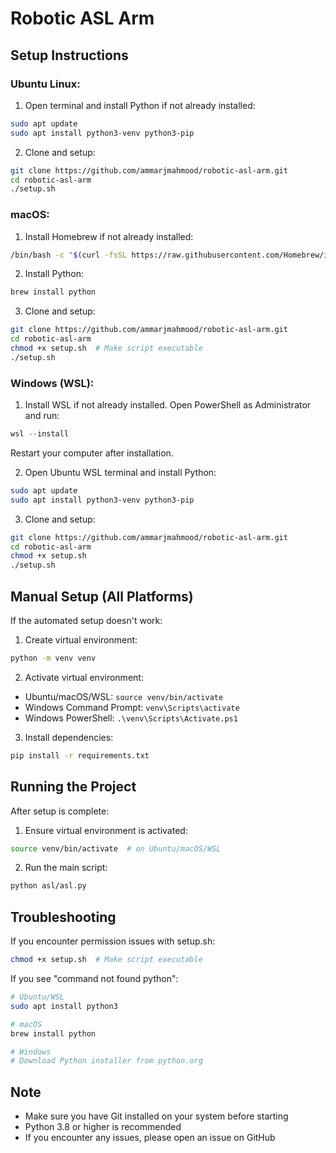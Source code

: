 # Robotic ASL Arm

## Setup Instructions

### Ubuntu Linux:
1. Open terminal and install Python if not already installed:
```bash
sudo apt update
sudo apt install python3-venv python3-pip
```

2. Clone and setup:
```bash
git clone https://github.com/ammarjmahmood/robotic-asl-arm.git
cd robotic-asl-arm
./setup.sh
```

### macOS:
1. Install Homebrew if not already installed:
```bash
/bin/bash -c "$(curl -fsSL https://raw.githubusercontent.com/Homebrew/install/HEAD/install.sh)"
```

2. Install Python:
```bash
brew install python
```

3. Clone and setup:
```bash
git clone https://github.com/ammarjmahmood/robotic-asl-arm.git
cd robotic-asl-arm
chmod +x setup.sh  # Make script executable
./setup.sh
```

### Windows (WSL):
1. Install WSL if not already installed. Open PowerShell as Administrator and run:
```powershell
wsl --install
```
Restart your computer after installation.

2. Open Ubuntu WSL terminal and install Python:
```bash
sudo apt update
sudo apt install python3-venv python3-pip
```

3. Clone and setup:
```bash
git clone https://github.com/ammarjmahmood/robotic-asl-arm.git
cd robotic-asl-arm
chmod +x setup.sh
./setup.sh
```

## Manual Setup (All Platforms)
If the automated setup doesn't work:

1. Create virtual environment:
```bash
python -m venv venv
```

2. Activate virtual environment:
- Ubuntu/macOS/WSL: `source venv/bin/activate`
- Windows Command Prompt: `venv\Scripts\activate`
- Windows PowerShell: `.\venv\Scripts\Activate.ps1`

3. Install dependencies:
```bash
pip install -r requirements.txt
```

## Running the Project
After setup is complete:

1. Ensure virtual environment is activated:
```bash
source venv/bin/activate  # on Ubuntu/macOS/WSL
```

2. Run the main script:
```bash
python asl/asl.py
```

## Troubleshooting

If you encounter permission issues with setup.sh:
```bash
chmod +x setup.sh  # Make script executable
```

If you see "command not found python":
```bash
# Ubuntu/WSL
sudo apt install python3

# macOS
brew install python

# Windows
# Download Python installer from python.org
```

## Note
- Make sure you have Git installed on your system before starting
- Python 3.8 or higher is recommended
- If you encounter any issues, please open an issue on GitHub
